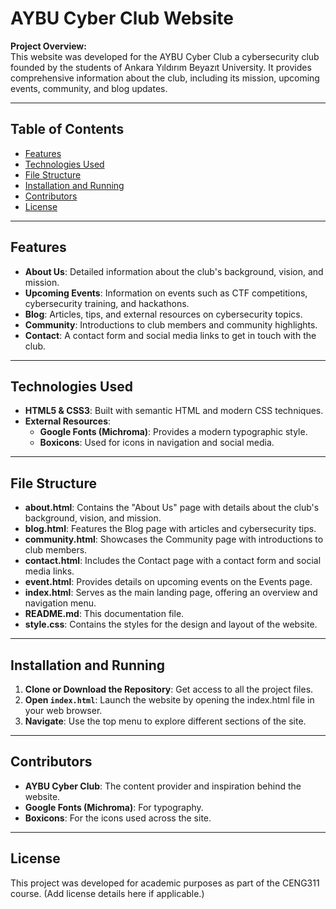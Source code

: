 # AYBU Cyber Club Website

**Project Overview:**  
This website was developed for the AYBU Cyber Club a cybersecurity club founded by the students of Ankara Yıldırım Beyazıt University. It provides comprehensive information about the club, including its mission, upcoming events, community, and blog updates.

---

## Table of Contents

- [Features](#features)
- [Technologies Used](#technologies-used)
- [File Structure](#file-structure)
- [Installation and Running](#installation-and-running)
- [Contributors](#contributors)
- [License](#license)

---

## Features

- **About Us**: Detailed information about the club's background, vision, and mission.
- **Upcoming Events**: Information on events such as CTF competitions, cybersecurity training, and hackathons.
- **Blog**: Articles, tips, and external resources on cybersecurity topics.
- **Community**: Introductions to club members and community highlights.
- **Contact**: A contact form and social media links to get in touch with the club.

---

## Technologies Used

- **HTML5 & CSS3**: Built with semantic HTML and modern CSS techniques.
- **External Resources**:
  - **Google Fonts (Michroma)**: Provides a modern typographic style.
  - **Boxicons**: Used for icons in navigation and social media.

---

## File Structure

- **about.html**: Contains the "About Us" page with details about the club's background, vision, and mission.
- **blog.html**: Features the Blog page with articles and cybersecurity tips.
- **community.html**: Showcases the Community page with introductions to club members.
- **contact.html**: Includes the Contact page with a contact form and social media links.
- **event.html**: Provides details on upcoming events on the Events page.
- **index.html**: Serves as the main landing page, offering an overview and navigation menu.
- **README.md**: This documentation file.
- **style.css**: Contains the styles for the design and layout of the website.

---

## Installation and Running

1. **Clone or Download the Repository**: Get access to all the project files.
2. **Open `index.html`**: Launch the website by opening the index.html file in your web browser.
3. **Navigate**: Use the top menu to explore different sections of the site.

---

## Contributors

- **AYBU Cyber Club**: The content provider and inspiration behind the website.
- **Google Fonts (Michroma)**: For typography.
- **Boxicons**: For the icons used across the site.

---

## License

This project was developed for academic purposes as part of the CENG311 course. (Add license details here if applicable.)
